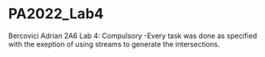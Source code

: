 # PA2022_Lab4
Bercovici Adrian 2A6
Lab 4: Compulsory
-Every task was done as specified with the exeption of using streams to generate the intersections.

